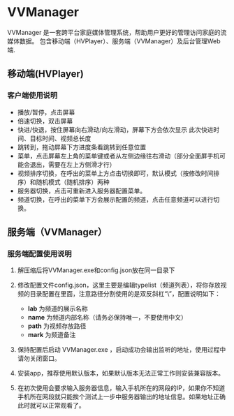 
# VVManager
VVManager 是一套跨平台家庭媒体管理系统，帮助用户更好的管理访问家庭的流媒体数据。
包含移动端（HVPlayer）、服务端（VVManager）及后台管理Web端.
## 移动端(HVPlayer)
### 客户端使用说明
- 播放/暂停，点击屏幕
- 倍速切换，双击屏幕
- 快进/快退，按住屏幕向右滑动/向左滑动，屏幕下方会依次显示 此次快进时间、目标时间、视频总长度
- 跳转到，拖动屏幕下方进度条看跳转到任意位置
- 菜单，点击屏幕左上角的菜单键或者从左侧边缘往右滑动（部分全面屏手机可能会退出，需要在左上方侧滑才行）
- 视频排序切换，在呼出的菜单上方点击切换即可，默认模式（按修改时间排序）和随机模式（随机排序）两种
- 服务器切换，点击可重新进入服务器配置菜单。
- 频道切换，在呼出的菜单下方会展示配置的频道，点击任意频道可以进行切换。
## 服务端（VVManager）
### 服务端配置使用说明
1. 解压缩后将VVManager.exe和config.json放在同一目录下
2. 修改配置文件config.json，这里主要是编辑typelist（频道列表），将你存放视频的目录配置在里面，注意路径分割使用的是双反斜杠“\\”，配置说明如下：
   - **lab**  为频道的展示名称
   - **name** 为频道内部名称（请务必保持唯一，不要使用中文）
   - **path** 为视频存放路径
   - **mark** 为频道备注

3. 保持配置后启动 VVManager.exe	，启动成功会输出监听的地址，使用过程中请勿关闭窗口。

4. 安装app，推荐使用默认版本，如果默认版本无法正常工作则安装兼容版本。

5. 在初次使用会要求输入服务器信息，输入手机所在的网段的IP，如果你不知道手机所在网段就只能挨个测试上一步中服务器输出的地址信息。如果地址正确此时就可以正常观看了。

<!-- **Bold** and _Italic_ and `Code` text -->

<!-- [Link](url) and ![Image](src) -->
